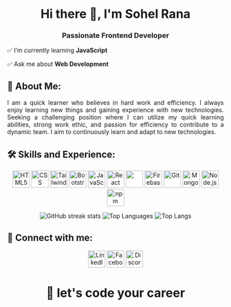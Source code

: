 <h1 align="center">Hi there 👋, I'm Sohel Rana</h1>
<h3 align="center">Passionate Frontend Developer</h3>

✅ I’m currently learning **JavaScript**

✅ Ask me about **Web Development**

<h2 align="left"> 🚀 About Me:</h2>

<p align="justify">I am a quick learner who believes in hard work and efficiency. I always enjoy learning new things and gaining experience with new technologies. Seeking a challenging position where I can utilize my quick learning abilities, strong work ethic, and passion for efficiency to contribute to a dynamic team. I aim to continuously learn and adapt to new technologies.</p>

<h2 align="left"> 🛠️ Skills and Experience:</h2>
<p align="center">
  <img src="https://img.icons8.com/color/48/000000/html-5--v1.png" alt="HTML5" width="40" height="40"/>
  <img src="https://img.icons8.com/color/48/000000/css3.png" alt="CSS" width="40" height="40"/>
  <img src="https://www.vectorlogo.zone/logos/tailwindcss/tailwindcss-icon.svg" alt="Tailwind CSS" width="40" height="40"/>
  <img src="https://img.icons8.com/color/48/000000/bootstrap.png" alt="Bootstrap" width="40" height="40"/>
  <img src="https://img.icons8.com/color/48/000000/javascript.png" alt="JavaScript" width="40" height="40"/>
  <img src="https://img.icons8.com/color/48/000000/react-native.png" alt="React" width="40" height="40"/>
  <img src="https://img.icons8.com/color/48/000000/express.png" style="background-color:white; alt="Express" width="40" height="40"/>
  <img src="https://www.vectorlogo.zone/logos/firebase/firebase-icon.svg" alt="Firebase" width="40" height="40"/>
  <img src="https://www.vectorlogo.zone/logos/git-scm/git-scm-icon.svg" alt="Git" width="40" height="40"/>
  <img src="https://www.vectorlogo.zone/logos/mongodb/mongodb-icon.svg" alt="MongoDB" width="40" height="40"/>
  <img src="https://img.icons8.com/color/48/000000/nodejs.png" alt="Node.js" width="40" height="40"/>
  <img src="https://img.icons8.com/color/48/000000/npm.png" alt="npm" width="40" height="40"/>
</p>

<p align="center">
<img src="https://streak-stats.demolab.com/?user=sohelranagtc&show_icons=true&theme=highcontrast" alt="GitHub streak stats" />
  
<img src="https://github-readme-stats.vercel.app/api?username=sohelranagtc&show_icons=true&theme=highcontrast" alt="Top Languages" /> 

<img src="https://github-readme-stats.vercel.app/api/top-langs/?username=sohelranagtc&show_icons=true&theme=highcontrast" alt="Top Langs"/>
</p>


<h2 align="left"> 📲 Connect with me:</h2>
<p align="center">
<a href="https://linkedin.com/in/sohelrana96" target="blank"><img src="https://img.icons8.com/color/48/000000/linkedin.png" alt="LinkedIn" width="40" height="40"/></a>
<a href="https://fb.com/sohelph7" target="blank"><img src="https://img.icons8.com/color/48/000000/facebook-new.png" alt="Facebook" width="40" height="40"/></a>
<a href="https://discord.gg/sohel696" target="blank"><img src="https://img.icons8.com/color/48/000000/discord-new-logo.png" alt="Discord" width="40" height="40"/></a>
</p>

<h1 align="center">
  🎯 let's code your career
</h1>
